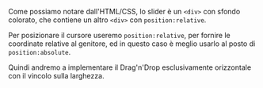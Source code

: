 Come possiamo notare dall'HTML/CSS, lo slider è un `<div>` con sfondo colorato, che contiene un altro `<div>` con `position:relative`.

Per posizionare il cursore useremo `position:relative`, per fornire le coordinate relative al genitore, ed in questo caso è meglio usarlo al posto di `position:absolute`.

Quindi andremo a implementare il Drag'n'Drop esclusivamente orizzontale con il vincolo sulla larghezza.
